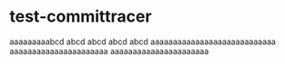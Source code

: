 # test-committracer
aaaaaaaaabcd abcd abcd abcd abcd
aaaaaaaaaaaaaaaaaaaaaaaaaaaa
aaaaaaaaaaaaaaaaaaaaaa
aaaaaaaaaaaaaaaaaaaaaa
